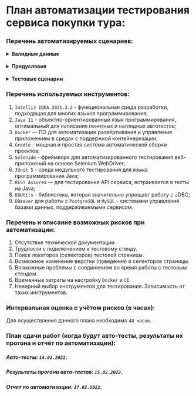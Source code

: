 # План автоматизации тестирования сервиса покупки тура:

### Перечень автоматизируемых сценариев:

<details>
  <summary><b>Валидные данные</b></summary>
<br />

1. `Номер карты`:

_APPROVED_: `4444 4444 4444 4441`,

_DECLINED_: `4444 4444 4444 4442`;

2. `Месяц` - любой номер месяца из двух цифр (от 01 до 12), в случае, если в поле `Год` указывается текущий год, в поле `Месяц` должно быть последующее значение от текущего месяца.
3. `Год` - текущий или последующие года из двух цифр (от 21 до 99);
4. `Имя` - имя и фамилия владельца карты, состоящие из двух слов через пробел (>=2 букв каждое) на латинице (имя или фамилия могут содержать дефис);
5. `CVC/CVV` - любое число, состоящее из трех цифр (от 100 до 999).

</details>
<br />
<details>
<summary><b>Предусловия</b></summary>
<br />

1. Открыта главная страница сервиса, нажатие на кнопку `Купить`, открывается блок `Оплата по карте`.
2. Открыта главная страница сервиса, нажатие на кнопку `Купить в кредит`, открывается блок `Кредит по данным карты`.

</details>
<br />
<details>
<summary><b>Тестовые сценарии</b></summary>

##### Позитивные:

1. Заполнение формы валидными данными с APPROVED-картой, нажатие на кнопку `Продолжить`. Успешная отправка формы, появление попапа об одобренной операции.

##### Негативные:

1. Заполнение формы валидными данными с DECLINED-картой, нажатие на кнопку `Продолжить`. Отправка формы, появление попапа об отклоненной операции.
---
2. Форма пустая, нажатие на кнопку `Продолжить`. Отправка формы не осуществляется, появление ошибок у всех полей.
3. Заполнение формы валидными данными, поле `Номер карты` - пустое, нажатие на кнопку 'Продолжить'. Отправка формы не осуществляется, появление ошибки у поля `Номер карты`.
4. Заполнение формы валидными данными, поле `Месяц` - пустое, нажатие на кнопку 'Продолжить'. Отправка формы не осуществляется, появление ошибки у поля `Месяц`.
5. Заполнение формы валидными данными, поле `Год` - пустое, нажатие на кнопку 'Продолжить'. Отправка формы не осуществляется, появление ошибки у поля `Год`.
6. Заполнение формы валидными данными, поле `Имя` - пустое, нажатие на кнопку 'Продолжить'. Отправка формы не осуществляется, появление ошибки у поля `Имя`.
7. Заполнение формы валидными данными, поле `CVC/CVV` - пустое, нажатие на кнопку 'Продолжить'. Отправка формы не осуществляется, появление ошибки у поля `CVC/CVV`.
---
8. Форма пустая, заполнение поля `Номер карты` текстовым значением из 16 символов на кириллице. Поле `Номер карты` не заполняется.
9. Форма пустая, заполнение поля `Номер карты` текстовым значением из 16 символов на латинице. Поле `Номер карты` не заполняется.
10. Форма пустая, заполнение поля `Номер карты` значением из 16 спецсимволов. Поле `Номер карты` не заполняется.
11. Форма пустая, заполнение поля `Месяц` текстовым значением из 2 символов на латинице. Поле `Месяц` не заполняется.
12. Форма пустая, заполнение поля `Месяц` текстовым значением из 2 символов на кириллице. Поле `Месяц` не заполняется.
13. Форма пустая, заполнение поля `Месяц` значением из 2 спецсимволов. Поле `Месяц` не заполняется.
14. Форма пустая, заполнение поля `Год` текстовым значением из 2 символов на латинице. Поле `Год` не заполняется.
15. Форма пустая, заполнение поля `Год` текстовым значением из 2 символов на кириллице. Поле `Год` не заполняется.
16. Форма пустая, заполнение поля `Год` значением из 2 спецсимволов. Поле `Год` не заполняется.
17. Форма пустая, заполнение поля `Имя` цифровым значением из 2 символов. Поле `Имя` не заполняется.
18. Форма пустая, заполнение поля `Имя` значением из 2 спецсимволов. Поле `Имя` не заполняется.
19. Форма пустая, заполнение поля `CVC/CVV` текстовым значением из 3 символов на латинице. Поле `CVC/CVV` не заполняется.
20. Форма пустая, заполнение поля `CVC/CVV` текстовым значением из 3 символов на кириллице. Поле `CVC/CVV` не заполняется.
21. Форма пустая, заполнение поля `CVC/CVV` значением из 3 спецсимволов. Поле `CVC/CVV` не заполняется.
---
22. Форма пустая, заполнение поля `Номер карты` цифровым значением из 17 символов. Последний символ в поле `Номер карты` не вписывается.
23. Форма пустая, заполнение поля `Месяц` цифровым значением из 3 символов. Последний символ в поле `Месяц` не вписывается.
24. Форма пустая, заполнение поля `Год` цифровым значением из 3 символов. Последний символ в поле `Год` не вписывается.
25. Форма пустая, заполнение поля `Имя` текстовым значением из 71 символа. Последний символ в поле `Имя` не вписывается.
26. Форма пустая, заполнение поля `CVC/CVV` цифровым значением из 4 символов. Последний символ в поле `CVC/CVV` не вписывается.
---
27. Форма пустая, заполнение поля `Номер карты` цифровым значением, состоящим из 16-и нулей. Поле `Номер карты` заполняется, появление ошибки у поля.
28. Форма пустая, заполнение поля `Месяц` цифровым значением, состоящим из 2-х нулей. Поле `Месяц` заполняется, появление ошибки у поля.
29. Форма пустая, заполнение поля `Год` цифровым значением, состоящим из 2-х нулей. Поле `Год` заполняется, появление ошибки у поля.
30. Форма пустая, заполнение поля `CVC/CVV` цифровым значением, состоящим из 3-х нулей. Поле `CVC/CVV` заполняется, появление ошибки у поля.
---
31. Заполнение поля `Номер карты` невалидным значением `(<=15 символов)`, остальных полей валидными данными. Отправка формы не осуществляется, появление ошибки у поля `Номер карты`.
32. Заполнение поля `Месяц` невалидным значением `(число >12)`, остальных полей валидными данными. Отправка формы не осуществляется, появление ошибки у поля `Месяц`.
33. Заполнение поля `Месяц` невалидным значением `(состоящим из одной цифры)`, остальных полей валидными данными. Отправка формы не осуществляется, появление ошибки у поля `Месяц`.
34. Заполнение поля `Год` невалидным значением `(число <21)`, остальных полей валидными данными. Отправка формы не осуществляется, появление ошибки у поля `Год`.
35. Заполнение поля `Год` невалидным значением `(состоящим из одной цифры)`, остальных полей валидными данными. Отправка формы не осуществляется, появление ошибки у поля `Год`.
36. Заполнение поля `Имя` невалидным значением `(состоящим из одного символа на латинице)`, остальных полей валидными данными. Отправка формы не осуществляется, появление ошибки у поля `Имя`.
37. Заполнение поля `Имя` невалидным значением `(состоящим из двух слов на кириллице)`, остальных полей валидными данными. Отправка формы не осуществляется, появление ошибки у поля `Имя`.
38. Заполнение поля `CVC/CVV` невалидным значением `(состоящим из 1-2 цифр)`, остальных полей валидными данными. Отправка формы не осуществляется, появление ошибки у поля `CVC/CVV`.
---

</details>

### Перечень используемых инструментов:

1. `IntelliJ IDEA 2021.3.2` - функциональная среда разработки, подходящая для многих языков программирования;
2. `Java 11` - объектно-ориентированный язык программирования, оптимальный для написания понятных и наглядных автотестов;
3. `Docker` — ПО для автоматизации развёртывания и управления приложением в средах с поддержкой контейнеризации;
4. `Gradle` - мощная и простая система автоматической сборки проектов;
5. `Selenide` - фреймворк для автоматизированного тестирования веб-приложений на основе Selenium WebDriver;
6. `JUnit 5` - среда модульного тестирования для языка программирования Java;
7. `REST Assured` — для тестирования API сервиса, встраивается в тесты на Java;
8. `DBUtils` - библиотека, которая значительно упрощает работу с JDBC;
9. `DBeaver` для работы с `PostgreSQL` и `MySQL` - системами управления базами данных, поддерживаемыми сервисом.

### Перечень и описание возможных рисков при автоматизации:

1. Отсутствие технической документации. 
2. Трудности с подключением к тестовому стенду.
3. Поиск локаторов (селекторов) тестовой страницы.
4. Возможное изменение верстки (поведения) и селекторов страницы.
5. Возможные проблемы с соединением во время работы с тестовым стендом.
6. Временные затраты на настройку `Docker` и `CI`.
7. Неверный выбор инструментов для тестирования. Зависимость от таких инструментов.

### Интервальная оценка с учётом рисков (в часах):


Для осуществления данного плана необходимо `48 часов`.

### План сдачи работ (когда будут авто-тесты, результаты их прогона и отчёт по автоматизации):

##### Авто-тесты: `14.02.2022`.
##### Результаты прогона авто-тестов: `15.02.2022`.
##### Отчет по автоматизации: `17.02.2022`.